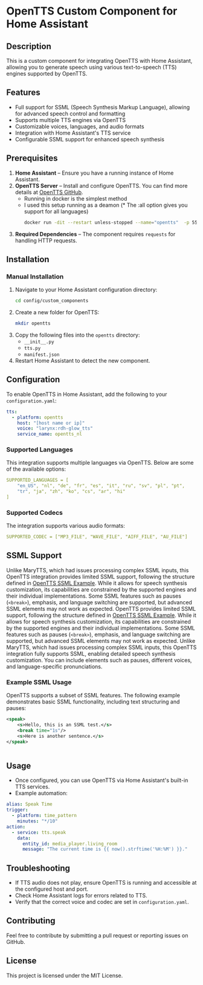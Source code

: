 # OpenTTS Custom Component for Home Assistant

## Description
This is a custom component for integrating OpenTTS with Home Assistant, allowing you to generate speech using various text-to-speech (TTS) engines supported by OpenTTS.

## Features
- Full support for SSML (Speech Synthesis Markup Language), allowing for advanced speech control and formatting
- Supports multiple TTS engines via OpenTTS
- Customizable voices, languages, and audio formats
- Integration with Home Assistant's TTS service
- Configurable SSML support for enhanced speech synthesis

## Prerequisites
1. **Home Assistant** – Ensure you have a running instance of Home Assistant.
2. **OpenTTS Server** – Install and configure OpenTTS. You can find more details at [OpenTTS GitHub](https://github.com/synesthesiam/opentts).
     - Running in docker is the simplest method
     - I used this setup running as a deamon (* The :all option gives you support for all languages)
          ```bash
          docker run -dit --restart unless-stopped --name="opentts"  -p 5500:5500 synesthesiam/opentts:all
          ```
3. **Required Dependencies** – The component requires `requests` for handling HTTP requests.

## Installation
### Manual Installation
1. Navigate to your Home Assistant configuration directory:
   ```sh
   cd config/custom_components
   ```
2. Create a new folder for OpenTTS:
   ```sh
   mkdir opentts
   ```
3. Copy the following files into the `opentts` directory:
   - `__init__.py`
   - `tts.py`
   - `manifest.json`
4. Restart Home Assistant to detect the new component.

## Configuration
To enable OpenTTS in Home Assistant, add the following to your `configuration.yaml`:

```yaml
tts:
  - platform: opentts 
    host: "[host name or ip]" 
    voice: "larynx:rdh-glow_tts"
    service_name: opentts_nl
```

### Supported Languages
This integration supports multiple languages via OpenTTS. Below are some of the available options:

```yaml
SUPPORTED_LANGUAGES = [
    "en_US", "nl", "de", "fr", "es", "it", "ru", "sv", "pl", "pt",
    "tr", "ja", "zh", "ko", "cs", "ar", "hi"
]
```

### Supported Codecs
The integration supports various audio formats:
```yaml
SUPPORTED_CODEC = ["MP3_FILE", "WAVE_FILE", "AIFF_FILE", "AU_FILE"]
```

## SSML Support

Unlike MaryTTS, which had issues processing complex SSML inputs, this OpenTTS integration provides limited SSML support, following the structure defined in [OpenTTS SSML Example](https://github.com/synesthesiam/opentts/blob/master/etc/ssml_example.xml). While it allows for speech synthesis customization, its capabilities are constrained by the supported engines and their individual implementations. Some SSML features such as pauses (`<break>`), emphasis, and language switching are supported, but advanced SSML elements may not work as expected.
OpenTTS provides limited SSML support, following the structure defined in [OpenTTS SSML Example](https://github.com/synesthesiam/opentts/blob/master/etc/ssml_example.xml). While it allows for speech synthesis customization, its capabilities are constrained by the supported engines and their individual implementations. Some SSML features such as pauses (`<break>`), emphasis, and language switching are supported, but advanced SSML elements may not work as expected.
Unlike MaryTTS, which had issues processing complex SSML inputs, this OpenTTS integration fully supports SSML, enabling detailed speech synthesis customization. You can include elements such as pauses, different voices, and language-specific pronunciations.

### Example SSML Usage
OpenTTS supports a subset of SSML features. The following example demonstrates basic SSML functionality, including text structuring and pauses:

```xml
<speak>
    <s>Hello, this is an SSML test.</s>
    <break time="1s"/>
    <s>Here is another sentence.</s>
</speak>
```
```
```

## Usage
- Once configured, you can use OpenTTS via Home Assistant's built-in TTS services.
- Example automation:

```yaml
alias: Speak Time
trigger:
  - platform: time_pattern
    minutes: "*/10"
action:
  - service: tts.speak
    data:
      entity_id: media_player.living_room
      message: "The current time is {{ now().strftime('%H:%M') }}."
```

## Troubleshooting
- If TTS audio does not play, ensure OpenTTS is running and accessible at the configured host and port.
- Check Home Assistant logs for errors related to TTS.
- Verify that the correct voice and codec are set in `configuration.yaml`.

## Contributing
Feel free to contribute by submitting a pull request or reporting issues on GitHub.

## License
This project is licensed under the MIT License.

